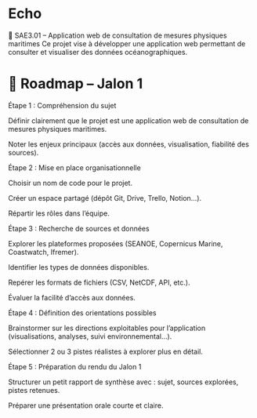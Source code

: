 # Echo
🌊 SAE3.01 – Application web de consultation de mesures physiques maritimes Ce projet vise à développer une application web permettant de consulter et visualiser des données océanographiques.

# 🚀 Roadmap – Jalon 1
Étape 1 : Compréhension du sujet

Définir clairement que le projet est une application web de consultation de mesures physiques maritimes.

Noter les enjeux principaux (accès aux données, visualisation, fiabilité des sources).

Étape 2 : Mise en place organisationnelle

Choisir un nom de code pour le projet.

Créer un espace partagé (dépôt Git, Drive, Trello, Notion…).

Répartir les rôles dans l’équipe.

Étape 3 : Recherche de sources et données

Explorer les plateformes proposées (SEANOE, Copernicus Marine, Coastwatch, Ifremer).

Identifier les types de données disponibles.

Repérer les formats de fichiers (CSV, NetCDF, API, etc.).

Évaluer la facilité d’accès aux données.

Étape 4 : Définition des orientations possibles

Brainstormer sur les directions exploitables pour l’application (visualisations, analyses, suivi environnemental…).

Sélectionner 2 ou 3 pistes réalistes à explorer plus en détail.

Étape 5 : Préparation du rendu du Jalon 1

Structurer un petit rapport de synthèse avec : sujet, sources explorées, pistes retenues.

Préparer une présentation orale courte et claire.
